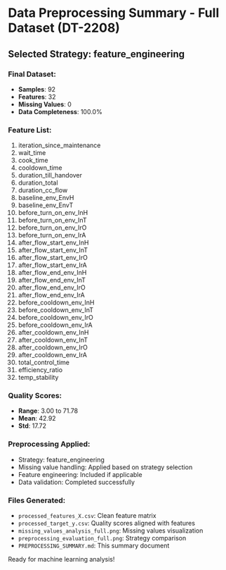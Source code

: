 # Data Preprocessing Summary - Full Dataset (DT-2208)

## Selected Strategy: feature_engineering

### Final Dataset:
- **Samples**: 92
- **Features**: 32
- **Missing Values**: 0
- **Data Completeness**: 100.0%

### Feature List:
 1. iteration_since_maintenance
 2. wait_time
 3. cook_time
 4. cooldown_time
 5. duration_till_handover
 6. duration_total
 7. duration_cc_flow
 8. baseline_env_EnvH
 9. baseline_env_EnvT
10. before_turn_on_env_InH
11. before_turn_on_env_InT
12. before_turn_on_env_IrO
13. before_turn_on_env_IrA
14. after_flow_start_env_InH
15. after_flow_start_env_InT
16. after_flow_start_env_IrO
17. after_flow_start_env_IrA
18. after_flow_end_env_InH
19. after_flow_end_env_InT
20. after_flow_end_env_IrO
21. after_flow_end_env_IrA
22. before_cooldown_env_InH
23. before_cooldown_env_InT
24. before_cooldown_env_IrO
25. before_cooldown_env_IrA
26. after_cooldown_env_InH
27. after_cooldown_env_InT
28. after_cooldown_env_IrO
29. after_cooldown_env_IrA
30. total_control_time
31. efficiency_ratio
32. temp_stability

### Quality Scores:
- **Range**: 3.00 to 71.78
- **Mean**: 42.92
- **Std**: 17.72

### Preprocessing Applied:
- Strategy: feature_engineering
- Missing value handling: Applied based on strategy selection
- Feature engineering: Included if applicable
- Data validation: Completed successfully

### Files Generated:
- `processed_features_X.csv`: Clean feature matrix
- `processed_target_y.csv`: Quality scores aligned with features
- `missing_values_analysis_full.png`: Missing values visualization
- `preprocessing_evaluation_full.png`: Strategy comparison
- `PREPROCESSING_SUMMARY.md`: This summary document

Ready for machine learning analysis!
